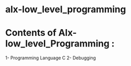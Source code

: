 # alx-low_level_programming

# Contents of Alx-low_level_Programming : 
1- Programming Language C
2- Debugging 
